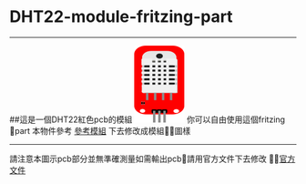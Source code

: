 # DHT22-module-fritzing-part
------
##這是一個DHT22紅色pcb的模組
![圖例](./DHT22.png)
你可以自由使用這個fritzing part
本物件參考
[參考模組](https://github.com/adafruit/Fritzing-Library/blob/master/parts/DHT22%20Humidity%20and%20Temperature%20Sensor.fzpz) 
下去修改成模組圖樣

---
請注意本圖示pcb部分並無準確測量如需輸出pcb請用官方文件下去修改
[官方文件](https://www.mouser.com/ds/2/737/dht-932870.pdf) 
